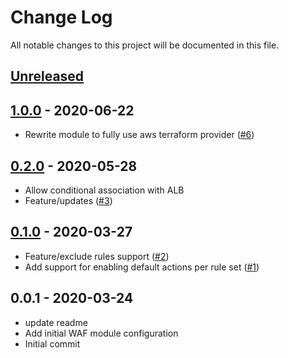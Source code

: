 # Change Log

All notable changes to this project will be documented in this file.

<a name="unreleased"></a>
## [Unreleased]



<a name="1.0.0"></a>
## [1.0.0] - 2020-06-22

- Rewrite module to fully use aws terraform provider ([#6](https://github.com/umotif-public/terraform-aws-waf-webaclv2/issues/6))


<a name="0.2.0"></a>
## [0.2.0] - 2020-05-28

- Allow conditional association with ALB
- Feature/updates ([#3](https://github.com/umotif-public/terraform-aws-waf-webaclv2/issues/3))


<a name="0.1.0"></a>
## [0.1.0] - 2020-03-27

- Feature/exclude rules support ([#2](https://github.com/umotif-public/terraform-aws-waf-webaclv2/issues/2))
- Add support for enabling default actions per rule set ([#1](https://github.com/umotif-public/terraform-aws-waf-webaclv2/issues/1))


<a name="0.0.1"></a>
## 0.0.1 - 2020-03-24

- update readme
- Add initial WAF module configuration
- Initial commit


[Unreleased]: https://github.com/umotif-public/terraform-aws-waf-webaclv2/compare/1.0.0...HEAD
[1.0.0]: https://github.com/umotif-public/terraform-aws-waf-webaclv2/compare/0.2.0...1.0.0
[0.2.0]: https://github.com/umotif-public/terraform-aws-waf-webaclv2/compare/0.1.0...0.2.0
[0.1.0]: https://github.com/umotif-public/terraform-aws-waf-webaclv2/compare/0.0.1...0.1.0
